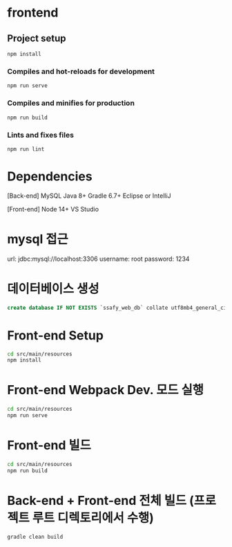 # frontend

## Project setup
```
npm install
```

### Compiles and hot-reloads for development
```
npm run serve
```

### Compiles and minifies for production
```
npm run build
```

### Lints and fixes files
```
npm run lint
```

# Dependencies
[Back-end]
MySQL
Java 8+
Gradle 6.7+
Eclipse or IntelliJ

[Front-end]
Node 14+
VS Studio

# mysql 접근
url: jdbc:mysql://localhost:3306
username: root
password: 1234

# 데이터베이스 생성
```sql
create database IF NOT EXISTS `ssafy_web_db` collate utf8mb4_general_ci;
```

# Front-end Setup
```bash
cd src/main/resources 
npm install
```

# Front-end Webpack Dev. 모드 실행
```bash
cd src/main/resources 
npm run serve
```

# Front-end 빌드
```bash
cd src/main/resources 
npm run build
```

# Back-end + Front-end 전체 빌드 (프로젝트 루트 디렉토리에서 수행)
```bash
gradle clean build
```
